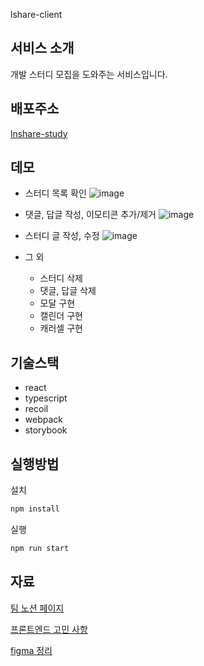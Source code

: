 lshare-client

## 서비스 소개

개발 스터디 모집을 도와주는 서비스입니다.

## 배포주소

[lnshare-study](https://lnshare-study.com)

## 데모

- 스터디 목록 확인
  ![image](https://user-images.githubusercontent.com/58525009/191129249-5ef5fdcd-81d7-4c9d-b10a-c9c310761ccc.png)

- 댓글, 답글 작성, 이모티콘 추가/제거
  ![image](https://user-images.githubusercontent.com/58525009/191129805-7b5b470e-f201-4285-b560-6d436d01eba9.png)

- 스터디 글 작성, 수정
  ![image](https://user-images.githubusercontent.com/58525009/191129885-a21d1cc4-f746-440c-ac5e-2f7f118675bf.png)

- 그 외
  - 스터디 삭제
  - 댓글, 답글 삭제
  - 모달 구현
  - 캘린더 구현
  - 캐러셀 구현

## 기술스택

- react
- typescript
- recoil
- webpack
- storybook

## 실행방법

설치

```bash
npm install
```

실행

```bash
npm run start
```

## 자료

[팀 노션 페이지](https://www.notion.so/LearnNshare-51f690835d05434a9ee3197b5e91190a)

[프론트엔드 고민 사항](https://www.notion.so/f217126bb6444aecb53d5fedec2f5dc8)

[figma 정리](https://www.notion.so/figma-763ff924ec8540e6b211a0b512809984)
